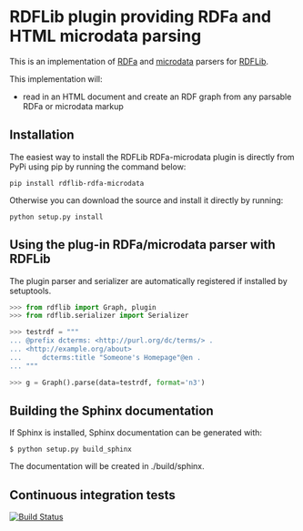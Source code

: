 # RDFLib plugin providing RDFa and HTML microdata parsing

This is an implementation of [RDFa](http://www.w3.org/TR/RDFa/)
and [microdata]() parsers for [RDFLib](https://github.com/RDFLib/rdflib).

This implementation will:

- read in an HTML document and create an RDF graph from any parsable RDFa or microdata markup


## Installation

The easiest way to install the RDFLib RDFa-microdata plugin is directly from PyPi using pip by running the command below:

```shell
pip install rdflib-rdfa-microdata
```

Otherwise you can download the source and install it directly by running:

```shell
python setup.py install
```


## Using the plug-in RDFa/microdata parser with RDFLib

The plugin parser and serializer are automatically registered if installed by
setuptools.

```python
>>> from rdflib import Graph, plugin
>>> from rdflib.serializer import Serializer

>>> testrdf = """
... @prefix dcterms: <http://purl.org/dc/terms/> .
... <http://example.org/about>
...     dcterms:title "Someone's Homepage"@en .
... """

>>> g = Graph().parse(data=testrdf, format='n3')

```

<!-- CUT HERE -->
<!-- Text after this comment won't appear on PyPI -->

## Building the Sphinx documentation

If Sphinx is installed, Sphinx documentation can be generated with:

```shell
$ python setup.py build_sphinx
```

The documentation will be created in ./build/sphinx.


## Continuous integration tests

[![Build Status](https://travis-ci.org/RDFLib/rdflib-rdfa-microdata.svg?branch=master)](https://travis-ci.org/RDFLib/rdflib-rdfa-microdata)

